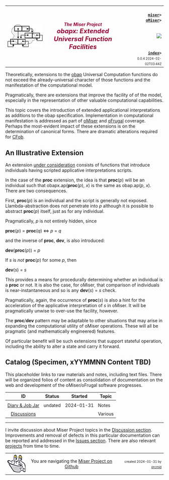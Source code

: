 <!-- index.md 0.0.4                 UTF-8                         2024-02-02
     ----1----|----2----|----3----|----4----|----5----|----6----|----7----|--*
     source <https://github.com/orcmid/miser/blob/master/docs/obapx/index.md>
     publication <https://orcmid.github.io/miser/obapx/>
     -->
<table border="0" width="100%">
  <tr>
    <td width="25%" align="left" height="6">
       <a href="../" title="The Miser Project on GitHub">
       <img src="../images/misertheory-logo.png" /></a>
    </td>
       <td width="48%" height="6"><p align="center"><font color="#990033"><strong>
	<i>The Miser Project</i><br />
    <i><big><big>obapx: Extended Universal Function Facilities</big></big></i></strong></font></p>
    </td>
    <td width="27%" height="6" valign="middle" align="right">
      <b><code>
	  <a href="../" target="_top">miser</a>&gt;
      <a href="./" target="_top">oMiser</a>&gt;
      </code></b>
      <br /><br />
      <a href="https://clustrmaps.com/site/1bw9w" title="Visit tracker">
            <img src="//www.clustrmaps.com/map_v2.png?d=3-2eQV4fOuelVHp_YtztZ0hl9Uj4ei9zLKw_nRgCgyM&cl=ffffff" />
      </a>
      <br /><br />
      <b><code>
         <a href="index.html" target="_top">index</a>&gt;</code></b>
      <br />
      <small><small>
        0.0.4 2024-02-02T03:44Z<!-- MAINTAIN THIS MANUALLY -->
      </small></small>
      </td>
  </tr>
</table>

Theoretically, extensions to the [obap](../obap) Universal Computation
functions do not exceed the already-universal character of those functions
and the manifestation of the computational model.

Pragmatically, there are extensions that improve the facility of of the model,
especially in the representation of other valuable computational capabilities.

This topic covers the introduction of extended applicational interpretations
as additions to the obap specification.  Implementation in computational
manifestation is addressed as part of [oMiser](../oMiser) and
[oFrugal](../oFrugal) coverage.  Perhaps the most-evident impact of these
extensions is on the determination of canonical forms.  There are dramatic
alterations required for [CFob](../ob/CFob.txt).

## An Illustrative Extension

An extension
[under consideration](https://github.com/orcmid/miser/discussions/47) consists
of functions that introduce individuals having scripted applicative
interpretations scripts.

In the case of the **proc** extension, the idea is that **proc**(_p_) will be
an individual such that obapx.ap(**proc**(_p_), _x_) is the same as
obap.ap(_p_, _x_).  There are two consequences.

First, **proc**(_p_) is an individual and the script is generally not exposed.
Llambda-abstraction does not penetrate into _p_ although it is possible to
abstract **proc**(_p_) itself, just as for any individual.

Pragmatically, _p_ is not entirely hidden, since

**proc**(_p_) = **proc**(_q_) ⇔ _p_ = _q_

and the inverse of **proc**, **dev**, is also introduced:

**dev**(**proc**(_p_)) = _p_

If _s_ is _not_ **proc**(_p_) for some _p_, then

**dev**(_s_) = _s_

This provides a means for procedurally determining whether an individual is
a **proc** or not.  It is also the case, for oMiser, that comparison of
individuals is near-instantaneous and so is any **dev**(_s_) = _s_ check.

Pragmatically, again, the occurrence of **proc**(_s_) is also a hint for the
acceleration of the applicative interpretation of _s_ in oMiser.  It will be
pragmatically unwise to over-use the facility, however.

The **proc**/**dev** pattern may be adaptable to other situations that may
arise in expanding the computational utility of oMiser operations.  These will
all be pragmatic (and mathematically engineered) features.

Of particular benefit will be such extensions that support stateful operation,
including the ability to alter a state and carry it forward.

## Catalog (Specimen, xYYMMNN Content TBD)

This placeholder links to raw materials and notes, including text files.
There will be organized folios of content as consolidation of documentation
on the web and development of the oMiser/oFrugal software progresses.

| **ID**                          | **Status**       | **Started** | **Topic** |
|   :-:                           |   :-:            |  :-:        |  ---  |
|                                 |                  |             |       |
| [Diary & Job Jar](c000000.htm)  | undated          | 2024-01-31  | Notes |
|                                 |                  |             |       |
| [Discussions](https://github.com/orcmid/miser/discussions) |  |  | Various |

----

I invite discussion about Miser Project topics in the
[Discussion section](https://github.com/orcmid/miser/discussions).
Improvements and removal of defects in this particular documentation can be
reported and addressed in the
[Issues section](https://github.com/orcmid/miser/issues).  There are also
relevant [projects](https://github.com/orcmid/miser/projects?type=classic)
from time to time.

<table border="0" cellspacing="3" width="100%">
  <tr>
    <td width="14%">
	<a href="index.htm" target="_top">
       <img border="0" src="../images/hardhat-thumb.gif" alt="Hard Hat Area"
            align="left" width="80" height="57">
       </a>
    </td>
    <td width="54%" valign="middle" align="center">
      You are navigating the <a href="../">Miser Project on Github</a></td>
    <td width="30%">
      <p align="right"><font size="-2">created 2024-01-31 by
         <a target="_top" href="../../orcmid">orcmid</a> </font></p>
    </td>
  </tr>
</table>
<!--

  0.0.4  2024-02-02T03:44Z Fix typo
  0.0.3  2024-02-01T18:49Z Correct table layout
  0.0.2  2024-02-01T18:02Z Add proc/dev illustration
  0.0.1  2024-02-01T04:38Z Expland, add Discussion link
  0.0.0  2024-01-31T21:44Z Initial placeholder from oMiser 0.0.4 boilerplate


               *** end of miser/docs/obapx/index.md ***                  -->
